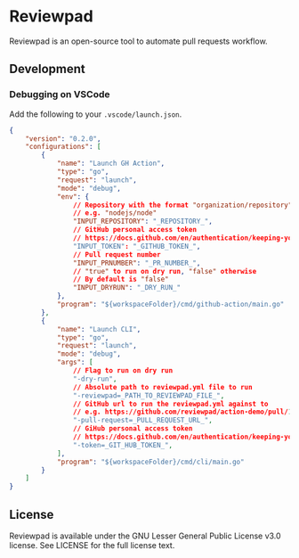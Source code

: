 # Reviewpad

Reviewpad is an open-source tool to automate pull requests workflow.

## Development

### Debugging on VSCode

Add the following to your `.vscode/launch.json`.

```json
{
    "version": "0.2.0",
    "configurations": [
        {
            "name": "Launch GH Action",
            "type": "go",
            "request": "launch",
            "mode": "debug",
            "env": {
                // Repository with the format "organization/repository"
                // e.g. "nodejs/node"
                "INPUT_REPOSITORY": "_REPOSITORY_",
                // GitHub personal access token
                // https://docs.github.com/en/authentication/keeping-your-account-and-data-secure/creating-a-personal-access-token
                "INPUT_TOKEN": "_GITHUB_TOKEN_",
                // Pull request number
                "INPUT_PRNUMBER": "_PR_NUMBER_",
                // "true" to run on dry run, "false" otherwise
                // By default is "false"
                "INPUT_DRYRUN": "_DRY_RUN_"
            },
            "program": "${workspaceFolder}/cmd/github-action/main.go"
        },
        {
            "name": "Launch CLI",
            "type": "go",
            "request": "launch",
            "mode": "debug",
            "args": [
                // Flag to run on dry run
                "-dry-run",
                // Absolute path to reviewpad.yml file to run
                "-reviewpad=_PATH_TO_REVIEWPAD_FILE_",
                // GitHub url to run the reviewpad.yml against to
                // e.g. https://github.com/reviewpad/action-demo/pull/1
                "-pull-request=_PULL_REQUEST_URL_",
                // GiHub personal access token
                // https://docs.github.com/en/authentication/keeping-your-account-and-data-secure/creating-a-personal-access-token
                "-token=_GIT_HUB_TOKEN_",
            ],
            "program": "${workspaceFolder}/cmd/cli/main.go"
        }
    ]
}
```

## License

Reviewpad is available under the GNU Lesser General Public License v3.0 license. See LICENSE for the full license text.